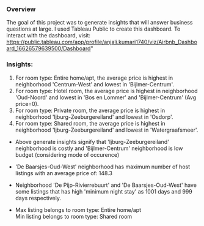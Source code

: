<h3> Overview </h3>

The goal of this project was to generate insights that will answer business questions at large. I used Tableau Public to create this dashboard. To interact with the dashboard, visit: https://public.tableau.com/app/profile/anjali.kumari1740/viz/Airbnb_Dashboard_16626579639500/Dashboard"

<h3> Insights: </h3>

1. For room type: Entire home/apt, the average price is highest in neighborhood 'Centrum-West' and lowest in 'Bijlmer-Centrum'.
2. For room type: Hotel room, the average price is highest in neighborhood 'Oud-Noord' and lowest in 'Bos en Lommer' and 'Bijlmer-Centrum' (Avg price=0).
3. For room type: Private room, the average price is highest in neighborhood 'Ijburg-Zeeburgereiland' and lowest in 'Osdorp'.
4. For room type: Shared room, the average price is highest in neighborhood 'Ijburg-Zeeburgereiland' and lowest in 'Watergraafsmeer'.

* Above generate insights signify that 'Ijburg-Zeeburgereiland' neighborhood is costly and 'Bijlmer-Centrum' neighborhood is low budget (considering mode of occurence)

* 'De Baarsjes-Oud-West' neighborhood has maximum number of host listings with an average price of: 148.3

* Neighborhood 'De Pijp-Rivierrebuurt' and 'De Baarsjes-Oud-West' have some listings that has high 'minimum night stay' as 1001 days and 999 days respectively.

* Max listing belongs to room type: Entire home/apt <br>
  Min listing belongs to room type: Shared room
  


